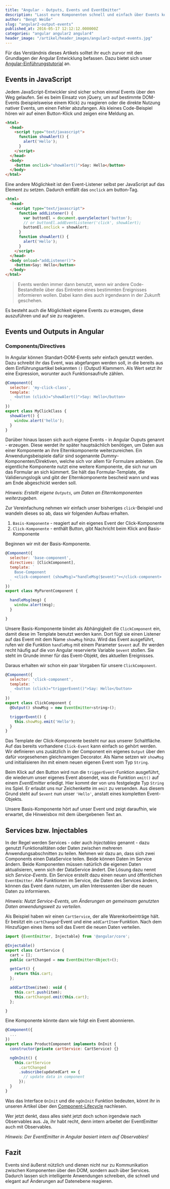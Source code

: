 ```yaml
---
title: "Angular - Outputs, Events und EventEmitter"
description: "Lasst eure Komponenten schnell und einfach über Events kommunizieren. Informiert Anwendungsteile über Änderungen mit Service-Events."
author: "Bengt Weiße"
slug: "angular2-output-events"
published_at: 2016-05-17 12:12:12.000000Z
categories: "angular angular2 angular4"
header_image: "/artikel/header_images/angular2-output-events.jpg"
---
```


Für das Verständnis dieses Artikels solltet ihr euch zurvor mit den Grundlagen der Angular Entwicklung befassen. Dazu bietet sich unser [Angular-Einführungstutorial](/artikel/angular-tutorial-deutsch/) an.

## Events in JavaScript

Jedem JavaScript-Entwickler sind sicher schon einmal Events über den Weg gelaufen. Sei es beim Einsatz von jQuery, um auf bestimmte DOM-Events (beispielsweise einem Klick) zu reagieren oder die direkte Nutzung nativer Events, um einen Fehler abzufangen. Als kleines Code-Beispiel hören wir auf einen Button-Klick und zeigen eine Meldung an.

```html
<html>
  <head>
    <script type="text/javascript">
      function showAlert() {
        alert('Hello');
      }
    </script>
  </head>
  <body>
    <button onclick="showAlert()">Say: Hello</button>
  </body>
</html>
```

Eine andere Möglichkeit ist den Event-Listener selbst per JavaScript auf das Element zu setzen. Dadurch entfällt das `onclick` am button-Tag.

```html
<html>
  <head>
    <script type="text/javascript">
      function addListener() {
        var buttonEl = document.querySelector('button');
        // or buttonEl.addEventListener('click', showAlert);
        buttonEl.onclick = showAlert;
      }
      function showAlert() {
        alert('Hello');
      }
    </script>
  </head>
  <body onload="addListener()">
    <button>Say: Hello</button>
  </body>
</html>
```

> Events werden immer dann benutzt, wenn wir andere Code-Bestandteile über das Eintreten eines bestimmten Ereignisses informieren wollen. Dabei kann dies auch irgendwann in der Zukunft geschehen.

Es besteht auch die Möglichkeit eigene Events zu erzeugen, diese auszuführen und auf sie zu reagieren.

## Events und Outputs in Angular

### Components/Directives

In Angular können Standart-DOM-Events sehr einfach genutzt werden. Dazu schreibt ihr das Event, was abgefangen werden soll, in die bereits aus dem Einführungsartikel bekannten `()` (Output) Klammern. Als Wert setzt ihr eine Expression, worunter auch Funktionsaufrufe zählen.

```javascript
@Component({
  selector: 'my-click-class',
  template: `
    <button (click)="showAlert()">Say: Hello</button>
  `
})
export class MyClickClass {
  showAlert() {
    window.alert('hello');
  }
}
```

Darüber hinaus lassen sich auch eigene Events - in Angular Ouputs genannt - erzeugen. Diese werdet ihr später hauptsächlich benötigen, um Daten aus einer Komponente an ihre Elternkomponente weiterzureichen. Ein Anwendungsbeispiele dafür sind sogenannte *Dummy*-Komponenten/Direktiven, welche sich vor allem für Formulare anbieten. Die eigentliche Komponente nutzt eine weitere Komponente, die sich nur um das Formular an sich kümmert. Sie hält das Formular-Template, die Validierungslogik und gibt der Elternkomponente bescheid wann und was am Ende abgeschickt werden soll.

*Hinweis: Erstellt eigene `Outputs`, um Daten an Elternkomponenten weiterzugeben.*

Zur Vereinfachung nehmen wir einfach unser bisheriges `click`-Beispiel und wandeln dieses so ab, dass wir folgenden Aufbau erhalten.

1. `Basis-Komponente` - reagiert auf ein eigenes Event der Click-Komponente
2. `Click-Komponente` - enthält Button, gibt Nachricht beim Klick and Basis-Komponente


Beginnen wir mit der Basis-Komponente.

```javascript
@Component({
  selector: 'base-component',
  directives: [ClickComponent],
  template: `
    Base-Component
    <click-component (showMsg)="handleMsg($event)"></click-component>
  `
})
export class MyParentComponent {

  handleMsg(msg) {
    window.alert(msg);
  }

}
```

Unsere Basis-Komponente bindet als Abhängigkeit die `ClickComponent` ein, damit diese im Template benutzt werden kann. Dort fügt sie einen Listener auf das Event mit dem Name `showMsg` hinzu. Wird das Event ausgeführt, rufen wir die Funktion `handleMsg` mit einem Parameter `$event` auf. Ihr werden recht häufig auf die von Angular reservierte Variable `$event` stoßen. Sie steht im Grunde immer für das Event-Objekt, des aktuellen Ereignisses.

Daraus erhalten wir schon ein paar Vorgaben für unsere `ClickComponent`.

```javascript
@Component({
  selector: 'click-component',
  template: `
    <button (click)="triggerEvent()">Say: Hello</button>
  `
})
export class ClickComponent {
  @Output() showMsg = new EventEmitter<string>();

  triggerEvent() {
    this.showMsg.emit('Hello');
  }
}
```

Das Template der Click-Komponente besteht nur aus unserer Schaltfläche. Auf das bereits vorhandene `Click-Event` kann einfach so gehört werden. Wir definieren uns zusätzlich in der Component ein eigenes `Output` über den dafür vorgesehenen gleichnamigen Decorator. Als Name setzen wir `showMsg` und initialisieren ihn mit einem neuen eigenen Event vom Typ `String`.

Beim Klick auf den Button wird nun die `triggerEvent`-Funktion ausgeführt, die wiederum unser eigenes Event absendet, was die Funktion `emit()` auf einem *EventEmitter* erledigt. Hier kommt der von uns festgelegte Typ `String` ins Spiel. Er erlaubt uns nur Zeichenkette im `emit` zu versenden. Aus diesem Grund steht auf `$event` nun unser `'Hello'`, anstatt eines kompletten Event-Objekts.

Unsere Basis-Komponente hört auf unser Event und zeigt daraufhin, wie erwartet, die Hinweisbox mit dem übergebenen Text an.

## Services bzw. Injectables

In der Regel werden Services - oder auch *Injectables* genannt - dazu genutzt Funktionalitäten oder Daten zwischen mehreren Anwendungsabschnitten zu teilen. Nehmen wir dazu an, dass sich zwei Components einen DataService teilen. Beide können Daten im Service ändern. Beide Komponenten müssen natürlich die eigenen Daten aktualisieren, wenn sich der DataService ändert. Die Lösung dazu nennt sich *Service-Events*. Ein Service erstellt dazu einen neuen und öffentlichen `EventEmitter`. Alle Funktionen im Service, die Daten des Services ändern, können das Event dann nutzen, um allen Interessenten über die neuen Daten zu informieren.

*Hinweis: Nutzt Service-Events, um Änderungen an gemeinsam genutzten Daten anwendungsweit zu verteilen.*

Als Beispiel haben wir einen `CartService`, der alle Warenkorbeinträge hält. Er besitzt ein `cartChanged`-Event und eine `addCartItem`-Funktion. Nach dem Hinzufügen eines Items soll das Event die neuen Daten verteilen.

```javascript
import {EventEmitter, Injectable} from '@angular/core';

@Injectable()
export class CartService {
  cart = [];
  public cartChanged = new EventEmitter<Object>();

  getCart() {
    return this.cart;
  };

  addCartItem(item): void {
    this.cart.push(item);
    this.cartChanged.emit(this.cart);
  };

}
```

Eine Komponente könnte dann wie folgt ein Event abonnieren.

```javascript
@Component({
  ...
})
export class ProductComponent implements OnInit {
  constructor(private cartService: CartService) {}

  ngOnInit() {
    this.cartService
      .cartChanged
      .subscribe(updatedCart => {
        // update data in component
      });
  }
}
```

Was das Interface `OnInit` und die `ngOnInit` Funktion bedeuten, könnt ihr in unseren Artikel über den [Component-Lifecycle](/artikel/angular-2-component-lifecycle/) nachlesen.

Wer jetzt denkt, dass alles sieht jetzt doch schon irgendwie nach Observables aus. Ja, ihr habt recht, denn intern arbeitet der EventEmitter auch mit Observables.

*Hinweis: Der EventEmitter in Angular basiert intern auf Observables!*

## Fazit

Events sind äußerst nützlich und dienen nicht nur zu Kommunikation zwischen Komponenten über den DOM, sondern auch über Services. Dadurch lassen sich intelligente Anwendungen schreiben, die schnell und elegant auf Änderungen auf Datenebene reagieren.
